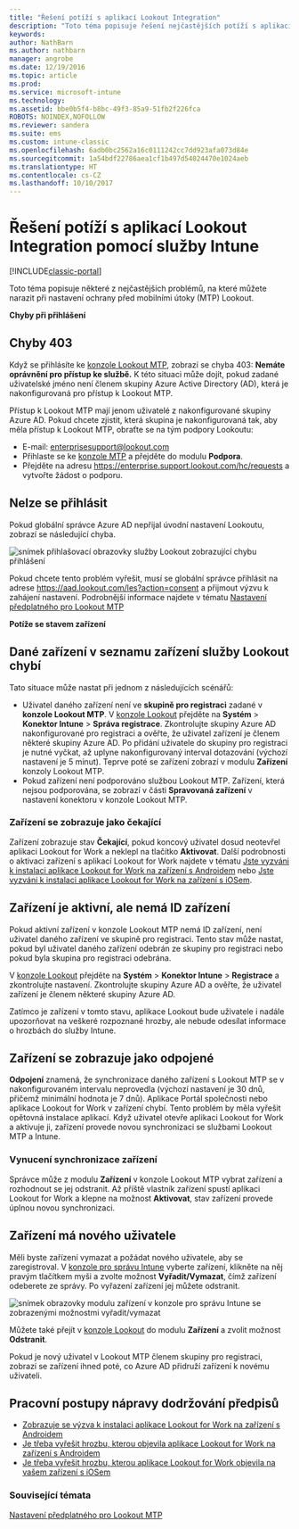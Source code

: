 ```yaml
---
title: "Řešení potíží s aplikací Lookout Integration"
description: "Toto téma popisuje řešení nejčastějších potíží s aplikací Lookout Integration"
keywords: 
author: NathBarn
ms.author: nathbarn
manager: angrobe
ms.date: 12/19/2016
ms.topic: article
ms.prod: 
ms.service: microsoft-intune
ms.technology: 
ms.assetid: bbe0b5f4-b8bc-49f3-85a9-51fb2f226fca
ROBOTS: NOINDEX,NOFOLLOW
ms.reviewer: sandera
ms.suite: ems
ms.custom: intune-classic
ms.openlocfilehash: 6adb0bc2562a16c0111242cc7dd923afa073d84e
ms.sourcegitcommit: 1a54bdf22786aea1cf1b497d54024470e1024aeb
ms.translationtype: HT
ms.contentlocale: cs-CZ
ms.lasthandoff: 10/10/2017
---
```

# <a name="troubleshoot-lookout-integration-with-intune"></a>Řešení potíží s aplikací Lookout Integration pomocí služby Intune

[!INCLUDE[classic-portal](../includes/classic-portal.md)]

Toto téma popisuje některé z nejčastějších problémů, na které můžete narazit při nastavení ochrany před mobilními útoky (MTP) Lookout.

**Chyby při přihlášení**

## <a name="403-errors"></a>Chyby 403
Když se přihlásíte ke [konzole Lookout MTP](https://aad.lookout.com), zobrazí se chyba 403: **Nemáte oprávnění pro přístup ke službě.** K této situaci může dojít, pokud zadané uživatelské jméno není členem skupiny Azure Active Directory (AD), která je nakonfigurovaná pro přístup k Lookout MTP.

Přístup k Lookout MTP mají jenom uživatelé z nakonfigurované skupiny Azure AD. Pokud chcete zjistit, která skupina je nakonfigurovaná tak, aby měla přístup k Lookout MTP, obraťte se na tým podpory Lookoutu:

* E-mail: enterprisesupport@lookout.com
* Přihlaste se ke [konzole MTP](http://aad.lookout.com) a přejděte do modulu **Podpora**.
* Přejděte na adresu https://enterprise.support.lookout.com/hc/requests a vytvořte žádost o podporu.

## <a name="unable-to-sign-in"></a>Nelze se přihlásit
Pokud globální správce Azure AD nepřijal úvodní nastavení Lookoutu, zobrazí se následující chyba.

![snímek přihlašovací obrazovky služby Lookout zobrazující chybu přihlášení](../media/mtp/lookout-mtp-consent-not-accepted-error.png)

Pokud chcete tento problém vyřešit, musí se globální správce přihlásit na adrese https://aad.lookout.com/les?action=consent a přijmout výzvu k zahájení nastavení. Podrobnější informace najdete v tématu [Nastavení předplatného pro Lookout MTP](../deploy-use/setup-your-lookout-mtd-subscription.md)

**Potíže se stavem zařízení**

## <a name="device-missing-from-lookout-device-list"></a>Dané zařízení v seznamu zařízení služby Lookout chybí

Tato situace může nastat při jednom z následujících scénářů:
* Uživatel daného zařízení není ve **skupině pro registraci** zadané v **konzole Lookout MTP**.  V [konzole Lookout](http://aad.lookout.com) přejděte na **Systém** > **Konektor Intune** > **Správa registrace**.  Zkontrolujte skupiny Azure AD nakonfigurované pro registraci a ověřte, že uživatel zařízení je členem některé skupiny Azure AD.  Po přidání uživatele do skupiny pro registraci je nutné vyčkat, až uplyne nakonfigurovaný interval dotazování (výchozí nastavení je 5 minut). Teprve poté se zařízení zobrazí v modulu **Zařízení** konzoly Lookout MTP.
* Pokud zařízení není podporováno službou Lookout MTP.  Zařízení, která nejsou podporována, se zobrazí v části **Spravovaná zařízení** v nastavení konektoru v konzole Lookout MTP.

### <a name="device-reported-as-pending"></a>Zařízení se zobrazuje jako **čekající**

Zařízení zobrazuje stav **Čekající**, pokud koncový uživatel dosud neotevřel aplikaci Lookout for Work a neklepl na tlačítko **Aktivovat**. Další podrobnosti o aktivaci zařízení s aplikací Lookout for Work najdete v tématu [Jste vyzváni k instalaci aplikace Lookout for Work na zařízení s Androidem](http://docs.microsoft.com/intune-user-help/you-are-prompted-to-install-lookout-for-work-android) nebo [Jste vyzváni k instalaci aplikace Lookout for Work na zařízení s iOSem](https://docs.microsoft.com/intune-user-help/you-are-prompted-to-install-lookout-for-work-ios).

## <a name="device-whos-active-but-has-no-device-id"></a>Zařízení je aktivní, ale nemá ID zařízení
Pokud aktivní zařízení v konzole Lookout MTP nemá ID zařízení, není uživatel daného zařízení ve skupině pro registraci. Tento stav může nastat, pokud byl uživatel daného zařízení odebrán ze skupiny pro registraci nebo pokud byla skupina pro registraci odebrána.

V [konzole Lookout](http://aad.lookout.com) přejděte na **Systém** > **Konektor Intune** > **Registrace** a zkontrolujte nastavení.  Zkontrolujte skupiny Azure AD a ověřte, že uživatel zařízení je členem některé skupiny Azure AD.

Zatímco je zařízení v tomto stavu, aplikace Lookout bude uživatele i nadále upozorňovat na veškeré rozpoznané hrozby, ale nebude odesílat informace o hrozbách do služby Intune.

## <a name="device-reported-as-disconnected"></a>Zařízení se zobrazuje jako **odpojené**

**Odpojení** znamená, že synchronizace daného zařízení s Lookout MTP se v nakonfigurovaném intervalu neprovedla (výchozí nastavení je 30 dnů, přičemž minimální hodnota je 7 dnů). Aplikace Portál společnosti nebo aplikace Lookout for Work v zařízení chybí. Tento problém by měla vyřešit opětovná instalace aplikací. Když uživatel otevře aplikaci Lookout for Work a aktivuje ji, zařízení provede novou synchronizaci se službami Lookout MTP a Intune.

### <a name="forcing-a-device-sync"></a>Vynucení synchronizace zařízení
Správce může z modulu **Zařízení** v konzole Lookout MTP vybrat zařízení a rozhodnout se jej odstranit.   Až příště vlastník zařízení spustí aplikaci Lookout for Work a klepne na možnost **Aktivovat**, stav zařízení provede úplnou novou synchronizaci.

## <a name="device-has-a-new-user"></a>Zařízení má nového uživatele
Měli byste zařízení vymazat a požádat nového uživatele, aby se zaregistroval.  V [konzole pro správu Intune](https://manage.microsoft.com) vyberte zařízení, klikněte na něj pravým tlačítkem myši a zvolte možnost **Vyřadit/Vymazat**, čímž zařízení odeberete ze správy. Po vyřazení zařízení jej můžete odstranit.

![snímek obrazovky modulu zařízení v konzole pro správu Intune se zobrazenými možnostmi vyřadit/vymazat](../media/mtp/mtp-retire-device-intune-console.png)

Můžete také přejít v [konzole Lookout](http://aad.lookout.com) do modulu **Zařízení** a zvolit možnost **Odstranit**.

Pokud je nový uživatel v Lookout MTP členem skupiny pro registraci, zobrazí se zařízení ihned poté, co Azure AD přidruží zařízení k novému uživateli.

## <a name="compliance-remediation-workflows"></a>Pracovní postupy nápravy dodržování předpisů
- [Zobrazuje se výzva k instalaci aplikace Lookout for Work na zařízení s Androidem]( http://docs.microsoft.com/intune-user-help/you-are-prompted-to-install-lookout-for-work-android)
- [Je třeba vyřešit hrozbu, kterou objevila aplikace Lookout for Work na zařízení s Androidem](http://docs.microsoft.com/intune-user-help/you-need-to-resolve-a-threat-found-by-lookout-for-work-android)
- [Je třeba vyřešit hrozbu, kterou aplikace Lookout for Work objevila na vašem zařízení s iOSem](https://docs.microsoft.com/intune-user-help/you-need-to-resolve-a-threat-found-by-lookout-for-work-ios)


### <a name="see-also"></a>Související témata
[Nastavení předplatného pro Lookout MTP](/intune-classic/deploy-use/set-up-your-subscription-with-lookout-mtp)
